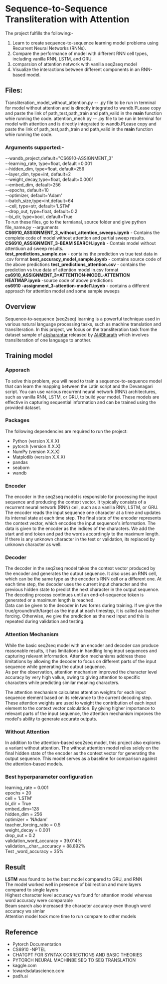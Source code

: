 # Sequence-to-Sequence Transliteration with Attention

The project fulfills the following:-

1. Learn to create sequence-to-sequence learning model problems using Recurrent Neural Networks (RNNs).
2. Compare the performance of model with different RNN cell types, including vanilla RNN, LSTM, and GRU.
3. comparsion of attention network with vanilla seq2seq model
4. Visualize the interactions between different components in an RNN-based model.

## Files:
Transliteration_model_without_attention.py  -- .py file to be run in terminal for model without attention and is directly integrated to wandb.PLease copy and paste the link of path_test,path_train and path_valid in the __main__ function whie running the code.
attention_mech.py  -- .py file to be run in terminal for model with attention and is directly integrated to wandb.PLease copy and paste the link of path_test,path_train and path_valid in the __main__ function whie running the code.  

### Arguments supported:-    
--wandb_project,default="CS6910-ASSIGNMENT_3"  
--learning_rate, type=float, default =0.001  
--hidden_dim, type=float, default=256  
--layer_dim, type=int, default=2  
--weight_decay,type=float, default=0.0001  
--embed_dim, default=256  
--epochs, default=10  
--optimizer, default='Adam'  
--batch_size,type=int,default=64  
--cell, type=str, default='LSTM'  
--drop_out, type=float, default=0.2  
--bi_dir, type=bool, default=True    
To run these files, go to the termianal, source folder and give python file_name.py --arguments  
**CS6910_ASSIGNMENT_3_without_attention_sweeps.ipynb** - Contains the complete code of model without attention and partial sweep results.  
**CS6910_ASSIGNMENT_3-BEAM SEARCH.ipynb**    - Contais model without attentiuon ad sweep results.  
**test_predictions_sample.csv** - contains the prediction vs true test data in .csv format
**best_accuracy_model_sample.ipynb** - contains source code of the above predictions
**test_predictions_attention.csv** - contains the prediction vs true data  of attention model in.csv format  
**cs6910_ASSIGNMENT_3=ATTENTION-MODEL-ATTENTION HEATMAP.ipynb** -source code of above predictions  
**cs6910 -assignment_3-attention-model1.ipynb** - contains a different approach for attention model and some sample sweeps  


## Overview

Sequence-to-sequence (seq2seq) learning is a powerful technique used in various natural language processing tasks, such as machine translation and transliteration. In this project, we focus on the transliteration task from the dataset sample of [aksharantar](https://drive.google.com/file/d/1uRKU4as2NlS9i8sdLRS1e326vQRdhvfw/view) released by [AI4Bharath](https://ai4bharat.org/) which involves transliteration of one language to another.

## Training model

### Apporach
To solve this problem, you will need to train a sequence-to-sequence model that can learn the mapping between the Latin script and the Devanagari script. You can use various recurrent neural network (RNN) architectures, such as vanilla RNN, LSTM, or GRU, to build your model. These models are effective in capturing sequential information and can be trained using the provided dataset.

### Packages
The following dependencies are required to run the project:

- Python (version X.X.X)
- pytorch (version X.X.X)
- NumPy (version X.X.X)
- Matplotlib (version X.X.X)
- pandas
- seaborn
- wandb

### Encoder

The encoder in the seq2seq model is responsible for processing the input sequence and producing the context vector. It typically consists of a recurrent neural network (RNN) cell, such as a vanilla RNN, LSTM, or GRU. The encoder reads the input sequence one character at a time and updates its internal state at each time step. The final state of the encoder represents the context vector, which encodes the input sequence's information.
The data is given to the encoder as the indices of the characters. We add the start and end token and pad the words accordingly to the maximum length. If there is any unknown character in the test or validation, its replaced by unknown character as well.

### Decoder

The decoder in the seq2seq model takes the context vector produced by the encoder and generates the output sequence. It also uses an RNN cell, which can be the same type as the encoder's RNN cell or a different one. At each time step, the decoder uses the current input character and the previous hidden state to predict the next character in the output sequence. The decoding process continues until an end-of-sequence token is generated or a maximum length is reached.  
Data can be given to the decoder in two forms during training. If we give the true/groundtruth/target as the input at each timestep, it is called as teacher forcing. Otherwise, we give the prediction as the next input and this is repeated during validation and testing.  

### Attention Mechanism

While the basic seq2seq model with an encoder and decoder can produce reasonable results, it has limitations in handling long input sequences and capturing relevant information. Attention mechanisms address these limitations by allowing the decoder to focus on different parts of the input sequence while generating the output sequence.    
As per the observation, attention mechanism improved the character level accuracy by very high vallue, owing to giving attention to specific characters while predicting similar meaning characters.  

The attention mechanism calculates attention weights for each input sequence element based on its relevance to the current decoding step. These attention weights are used to weight the contribution of each input element to the context vector calculation. By giving higher importance to relevant parts of the input sequence, the attention mechanism improves the model's ability to generate accurate outputs.

### Without Attention

In addition to the attention-based seq2seq model, this project also explores a variant without attention. The without attention model relies solely on the final hidden state of the encoder as the context vector for generating the output sequence. This model serves as a baseline for comparison against the attention-based models.

### Best hyperparameter configuration
learning_rate = 0.001    
epochs = 20    
cell = 'LSTM'    
bi_dir = True    
embed_dim=128    
hidden_dim = 256    
optimizer = 'NAdam'    
teacher_forcing_ratio = 0.5    
weight_decay = 0.001      
drop_out = 0.2    
validation_word_accuracy = 39.014%    
validation__char__accuracy = 88.892%    
Test _word_accuracy = 35%    

## Result
**LSTM** was found to be the best model compared to GRU, and RNN  
The model worked well in presence of bidirection and more layers compared to single layers  
Highest character level accuracy ws found for attention model whereas word accuracy were comparable  
Beam search also increased the character accuracy even though word accuracy ws simlar  
Attention model took more time to run compare to other models  

## Reference
- Pytorch Documentation  
- CS6910 -NPTEL
- CHATGPT FOR SYNTAX CORRECTIONS AND BASIC THEORIES  
- PYTORCH NEURAL MACHINBE SEQ TO SEQ TRANSLATION  
- kaggle.com
- towardsdatascience.com  
- padh.ai  
